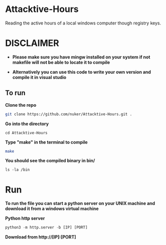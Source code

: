 # Attacktive-Hours
Reading the active hours of a local windows computer though registry keys.

# DISCLAIMER
- **Please make sure you have mingw installed on your system if not
makefile will not be able to locate it to compile**

- **Alternatively you can use this code to write your own version and compile it in visual studio**

## To run

**Clone the repo**
```bash
git clone https://github.com/nuker/Attacktive-Hours.git .
```
**Go into the directory**
```
cd Attacktive-Hours
```
**Type "make" in the terminal to compile**
```bash
make
```
**You should see the compiled binary in bin/**
```
ls -la /bin
```

# Run
**To run the file you can start a python server on your UNIX machine and download it from a windows virtual machine**

**Python http server**

```python
python3 -m http.server -b [IP] [PORT]
```
**Download from http://[IP]:[PORT]**
